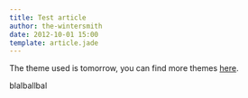 ```yaml
---
title: Test article
author: the-wintersmith
date: 2012-10-01 15:00
template: article.jade
---
```


The theme used is tomorrow, you can find more themes [here](http://jmblog.github.io/color-themes-for-highlightjs/).

<span class="more"></span>

blalballbal